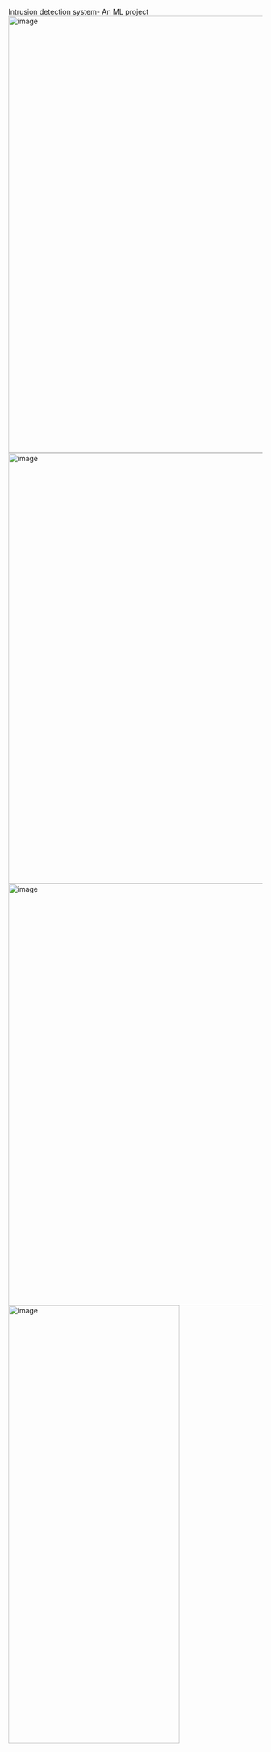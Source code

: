 Intrusion detection system- An ML project
<img width="1351" height="866" alt="image" src="https://github.com/user-attachments/assets/813d8a2f-cd35-437a-a6f7-e11aafe239c4" />
<img width="1854" height="853" alt="image" src="https://github.com/user-attachments/assets/c4351007-83ad-4fea-a32f-8c393ecd1823" />
<img width="531" height="835" alt="image" src="https://github.com/user-attachments/assets/367231ff-ab60-4e54-829a-2b51bbe427eb" />
<img width="339" height="868" alt="image" src="https://github.com/user-attachments/assets/66be726c-4358-4a49-a089-d6f5a686dc3c" />

